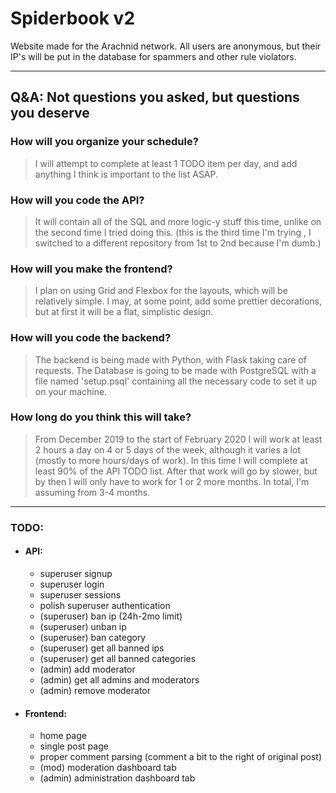 # Spiderbook v2
Website made for the Arachnid network. All users are anonymous, but their IP's will be put in the database for spammers and other rule violators.

----
## Q&A: Not questions you asked, but questions you deserve
### How will you organize your schedule?
> I will attempt to complete at least 1 TODO item per day, and add anything I think is important to the list ASAP.

### How will you code the API?
> It will contain all of the SQL and more logic-y stuff this time, unlike on the second time I tried doing this. (this is the third time I'm trying , I switched to a different repository from 1st to 2nd because I'm dumb.)

### How will you make the frontend?
> I plan on using Grid and Flexbox for the layouts, which will be relatively simple. I may, at some point, add some prettier decorations, but at first it will be a flat, simplistic design.

### How will you code the backend?
> The backend is being made with Python, with Flask taking care of requests. The Database is going to be made with PostgreSQL with a file named 'setup.psql' containing all the necessary code to set it up on your machine.

### How long do you think this will take?
> From December 2019 to the start of February 2020 I will work at least 2 hours a day on 4 or 5 days of the week, although it varies a lot (mostly to more hours/days of work). In this time I will complete at least 90% of the API TODO list. After that work will go by slower, but by then I will only have to work for 1 or 2 more months. In total, I'm assuming from 3-4 months.
----    
### TODO:
- #### API:
    - superuser signup
    - superuser login
    - superuser sessions
    - polish superuser authentication
    - (superuser) ban ip (24h-2mo limit)
    - (superuser) unban ip
    - (superuser) ban category
    - (superuser) get all banned ips
    - (superuser) get all banned categories
    - (admin) add moderator
    - (admin) get all admins and moderators
    - (admin) remove moderator

- #### Frontend:
    - home page
    - single post page
    - proper comment parsing (comment a bit to the right of original post)
    - (mod) moderation dashboard tab
    - (admin) administration dashboard tab
